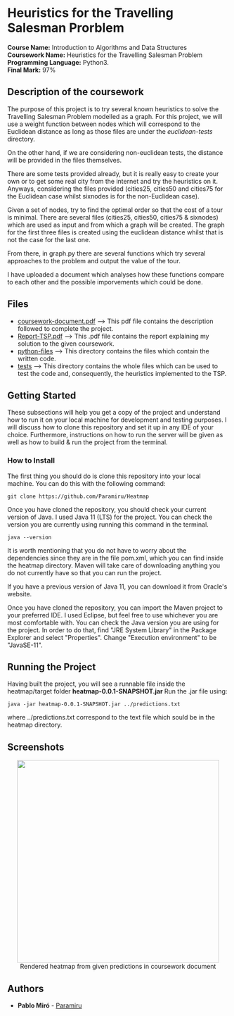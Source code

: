 # Heuristics for the Travelling Salesman Prorblem

<b>Course Name:</b> Introduction to Algorithms and Data Structures
<br><b>Coursework Name:</b> Heuristics for the Travelling Salesman Problem
<br><b>Programming Language:</b> Python3.
<br><b>Final Mark:</b> 97%

## Description of the coursework

The purpose of this project is to try several known heuristics to solve the Travelling Salesman Problem modelled as a graph. For this project, we will use a weight function between nodes which will correspond to the Euclidean distance as long as those files are under the <em>euclidean-tests</em> directory. 

On the other hand, if we are considering non-euclidean tests, the distance will be provided in the files themselves.

There are some tests provided already, but it is really easy to create your own or to get some real city from the internet and try the heuristics on it. Anyways, considering the files provided (cities25, cities50 and cities75 for the Euclidean case whilst sixnodes is for the non-Euclidean case).

Given a set of nodes, try to find the optimal order so that the cost of a tour is minimal.
There are several files (cities25, cities50, cities75 & sixnodes) which are used
as input and from which a graph will be created. The graph for the first three files
is created using the euclidean distance whilst that is not the case for the last one.

From there, in graph.py there are several functions which try several approaches
to the problem and output the value of the tour. 

I have uploaded a document which analyses how these functions compare to each other
and the possible imporvements which could be done.

## Files
<ul>
  <li> <a href="./coursework-document.pdf">coursework-document.pdf</a> --> This pdf file contains the description followed to complete the project.</li>
  <li> <a href="./Report-TSP.pdf">Report-TSP.pdf</a> --> This .pdf file contains the report explaining my solution to the given coursework.</li>
  <li> <a href="./python-files">python-files</a> --> This directory contains the files which contain the written code.</li>
  <li> <a href="./tests">tests</a> --> This directory contains the whole files which can be used to test the code and, consequently, the heuristics implemented to the TSP.</li>
</ul>
  
## Getting Started

These subsections will help you get a copy of the project and understand how to run it on your local machine for development and testing purposes.
I will discuss how to clone this repository and set it up in any IDE of your choice. Furthermore, instructions on how to run the server will be given as well as how to build & run the project from the terminal.

### How to Install

The first thing you should do is clone this repository into your local machine. You can do this with the following command:
```
git clone https://github.com/Paramiru/Heatmap
```
Once you have cloned the repository, you should check your current version of Java. I used Java 11 (LTS) for the project. You can check the version you are currently using running this command in the terminal.
```
java --version
```
It is worth mentioning that you do not have to worry about the dependencies since they are in the file pom.xml, which you can find inside the heatmap directory. Maven will take care of downloading anything you do not currently have so that you can run the project.

If you have a previous version of Java 11, you can download it from Oracle's website.

Once you have cloned the repository, you can import the Maven project to your preferred IDE. I used Eclipse, but feel free to use whichever you are most comfortable with. 
You can check the Java version you are using for the project. In order to do that, find "JRE System Library" in the Package Explorer and select "Properties". Change "Execution environment" to be "JavaSE-11".

## Running the Project 

Having built the project, you will see a runnable file inside the heatmap/target folder <b>heatmap-0.0.1-SNAPSHOT.jar</b>
Run the .jar file using:
```
java -jar heatmap-0.0.1-SNAPSHOT.jar ../predictions.txt
```
where ../predictions.txt correspond to the text file which sould be in the heatmap directory.

## Screenshots

<p align="center">
  <img width="460" src="">
  <br>
  Rendered heatmap from given predictions in coursework document
</p>

## Authors

* **Pablo Miró** - [Paramiru](https://github.com/Paramiru)
